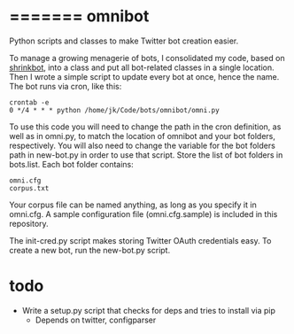 =======
omnibot
=======

Python scripts and classes to make Twitter bot creation easier.

To manage a growing menagerie of bots, I consolidated my code, based on [shrinkbot](https://github.com/jiko/the_shrinkbot), into a class and put all bot-related classes in a single location. Then I wrote a simple script to update every bot at once, hence the name. The bot runs via cron, like this:

	crontab -e
	0 */4 * * * python /home/jk/Code/bots/omnibot/omni.py

To use this code you will need to change the path in the cron definition, as well as in omni.py, to match the location of omnibot and your bot folders, respectively. You will also need to change the variable for the bot folders path in new-bot.py in order to use that script. Store the list of bot folders in bots.list. Each bot folder contains:

	omni.cfg
	corpus.txt

Your corpus file can be named anything, as long as you specify it in omni.cfg. A sample configuration file (omni.cfg.sample) is included in this repository.

The init-cred.py script makes storing Twitter OAuth credentials easy. To create a new bot, run the new-bot.py script. 

todo
====
- Write a setup.py script that checks for deps and tries to install via pip
	- Depends on twitter, configparser
